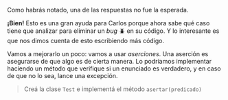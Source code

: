 Como habrás notado, una de las respuestas no fue la esperada.

**¡Bien!** Esto
es una gran ayuda para Carlos porque ahora sabe qué caso tiene que analizar para
eliminar un *bug* :beetle: en su código. Y lo interesante es que nos dimos cuenta de esto escribiendo más código.

Vamos a mejorarlo un poco: vamos a usar _aserciones_. Una aserción es asegurarse de que algo es de cierta manera. Lo podríamos implementar haciendo un método que verifique si un enunciado es verdadero, y
en caso de que no lo sea, lance una excepción.

> Creá la clase `Test` e implementá el método ```asertar(predicado)```
